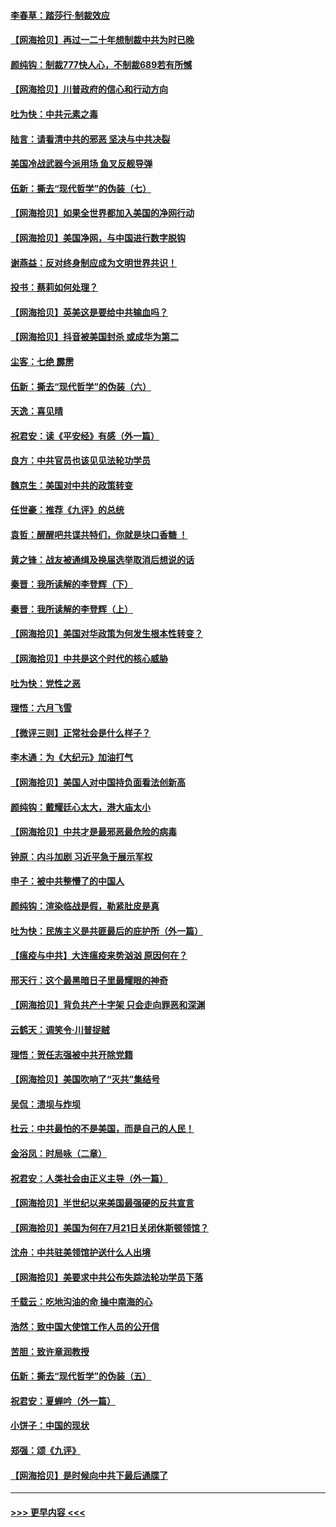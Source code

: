 #### [李春草：踏莎行·制裁效应](../pages/nsc993/n12318290.md?t=08101502) 
#### [【网海拾贝】再过一二十年想制裁中共为时已晚](../pages/nsc993/n12318195.md?t=08101502) 
#### [颜纯钩：制裁777快人心，不制裁689若有所憾](../pages/nsc993/n12316912.md?t=08101502) 
#### [【网海拾贝】川普政府的信心和行动方向](../pages/nsc993/n12316673.md?t=08101502) 
#### [吐为快：中共元素之毒](../pages/nsc993/n12316547.md?t=08101502) 
#### [陆言：请看清中共的邪恶 坚决与中共决裂](../pages/nsc993/n12315784.md?t=08101502) 
#### [美国冷战武器今派用场 鱼叉反舰导弹](../pages/nsc993/n12316258.md?t=08101502) 
#### [伍新：撕去“现代哲学”的伪装（七）](../pages/nsc993/n12315846.md?t=08101502) 
#### [【网海拾贝】如果全世界都加入美国的净网行动](../pages/nsc993/n12315588.md?t=08101502) 
#### [【网海拾贝】美国净网，与中国进行数字脱钩](../pages/nsc993/n12312813.md?t=08101502) 
#### [谢燕益：反对终身制应成为文明世界共识！](../pages/nsc993/n12310465.md?t=08101502) 
#### [投书：蔡莉如何处理？](../pages/nsc993/n12310224.md?t=08101502) 
#### [【网海拾贝】英美这是要给中共输血吗？](../pages/nsc993/n12307646.md?t=08101502) 
#### [【网海拾贝】抖音被美国封杀 或成华为第二](../pages/nsc993/n12305277.md?t=08101502) 
#### [尘客：七绝 霹雳](../pages/nsc993/n12304053.md?t=08101502) 
#### [伍新：撕去“现代哲学”的伪装（六）](../pages/nsc993/n12303243.md?t=08101502) 
#### [天逸：喜见晴](../pages/nsc993/n12303226.md?t=08101502) 
#### [祝君安：读《平安经》有感（外一篇）](../pages/nsc993/n12303170.md?t=08101502) 
#### [良方：中共官员也该见见法轮功学员](../pages/nsc993/n12302985.md?t=08101502) 
#### [魏京生：美国对中共的政策转变](../pages/nsc993/n12302929.md?t=08101502) 
#### [任世豪：推荐《九评》的总统](../pages/nsc993/n12302838.md?t=08101502) 
#### [袁哲：醒醒吧共谍共特们，你就是块口香糖 ！](../pages/nsc993/n12302678.md?t=08101502) 
#### [黄之锋：战友被通缉及换届选举取消后想说的话](../pages/nsc993/n12302681.md?t=08101502) 
#### [秦晋：我所读解的李登辉（下）](../pages/nsc993/n12302171.md?t=08101502) 
#### [秦晋：我所读解的李登辉（上）](../pages/nsc993/n12301979.md?t=08101502) 
#### [【网海拾贝】美国对华政策为何发生根本性转变？](../pages/nsc993/n12302091.md?t=08101502) 
#### [【网海拾贝】中共是这个时代的核心威胁](../pages/nsc993/n12300541.md?t=08101502) 
#### [吐为快：党性之恶](../pages/nsc993/n12300263.md?t=08101502) 
#### [理悟：六月飞雪](../pages/nsc993/n12300243.md?t=08101502) 
#### [【微评三则】正常社会是什么样子？](../pages/nsc993/n12300228.md?t=08101502) 
#### [李木通：为《大纪元》加油打气](../pages/nsc993/n12280363.md?t=08101502) 
#### [【网海拾贝】美国人对中国持负面看法创新高](../pages/nsc993/n12298720.md?t=08101502) 
#### [颜纯钩：戴耀廷心太大，港大庙太小](../pages/nsc993/n12297682.md?t=08101502) 
#### [【网海拾贝】中共才是最邪恶最危险的病毒](../pages/nsc993/n12296470.md?t=08101502) 
#### [钟原：内斗加剧 习近平急于展示军权](../pages/nsc993/n12292544.md?t=08101502) 
#### [申子：被中共整懵了的中国人](../pages/nsc993/n12291389.md?t=08101502) 
#### [颜纯钩：渲染临战是假，勒紧肚皮是真](../pages/nsc993/n12290945.md?t=08101502) 
#### [吐为快：民族主义是共匪最后的庇护所（外一篇）](../pages/nsc993/n12290887.md?t=08101502) 
#### [【瘟疫与中共】大连瘟疫来势汹汹 原因何在？](../pages/nsc993/n12287474.md?t=08101502) 
#### [邢天行：这个最黑暗日子里最耀眼的神奇](../pages/nsc993/n12289882.md?t=08101502) 
#### [【网海拾贝】背负共产十字架 只会走向罪恶和深渊](../pages/nsc993/n12288290.md?t=08101502) 
#### [云鹤天：调笑令·川普捉贼](../pages/nsc993/n12285672.md?t=08101502) 
#### [理悟：贺任志强被中共开除党籍](../pages/nsc993/n12285597.md?t=08101502) 
#### [【网海拾贝】美国吹响了“灭共”集结号](../pages/nsc993/n12284522.md?t=08101502) 
#### [吴侃：溃坝与炸坝](../pages/nsc993/n12283593.md?t=08101502) 
#### [杜云：中共最怕的不是美国，而是自己的人民！](../pages/nsc993/n12282935.md?t=08101502) 
#### [金浴凤：时局咏（二章）](../pages/nsc993/n12282923.md?t=08101502) 
#### [祝君安：人类社会由正义主导（外一篇）](../pages/nsc993/n12282809.md?t=08101502) 
#### [【网海拾贝】半世纪以来美国最强硬的反共宣言](../pages/nsc993/n12282656.md?t=08101502) 
#### [【网海拾贝】美国为何在7月21日关闭休斯顿领馆？](../pages/nsc993/n12279731.md?t=08101502) 
#### [沈舟：中共驻美领馆护送什么人出境](../pages/nsc993/n12278949.md?t=08101502) 
#### [【网海拾贝】美要求中共公布失踪法轮功学员下落](../pages/nsc993/n12277656.md?t=08101502) 
#### [千载云：吃地沟油的命 操中南海的心](../pages/nsc993/n12277533.md?t=08101502) 
#### [浩然：致中国大使馆工作人员的公开信](../pages/nsc993/n12277436.md?t=08101502) 
#### [苦胆：致许章润教授](../pages/nsc993/n12274876.md?t=08101502) 
#### [伍新：撕去“现代哲学”的伪装（五）](../pages/nsc993/n12274833.md?t=08101502) 
#### [祝君安：夏蝉吟（外一篇）](../pages/nsc993/n12274794.md?t=08101502) 
#### [小饼子：中国的现状](../pages/nsc993/n12274774.md?t=08101502) 
#### [郑强：颂《九评》](../pages/nsc993/n12274570.md?t=08101502) 
#### [【网海拾贝】是时候向中共下最后通牒了](../pages/nsc993/n12274156.md?t=08101502) 

----
#### [ >>> 更早内容 <<< ](../indexes/nsc993-earlier.md)
